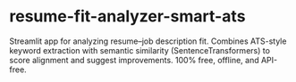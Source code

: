 # resume-fit-analyzer-smart-ats
Streamlit app for analyzing resume–job description fit. Combines ATS-style keyword extraction with semantic similarity (SentenceTransformers) to score alignment and suggest improvements. 100% free, offline, and API-free.
